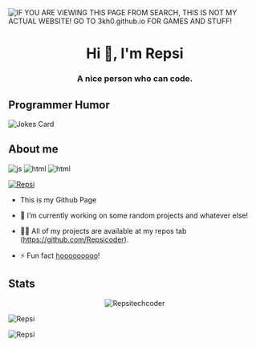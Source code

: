 <img alt="IF YOU ARE VIEWING THIS PAGE FROM SEARCH, THIS IS NOT MY ACTUAL WEBSITE! GO TO 3kh0.github.io FOR GAMES AND STUFF!" src="https://readme-typing-svg.herokuapp.com?vCenter=true&lines=Hello!+I+am+Repsi!;I+am+a+Coder;+Don't+block+my+repositories.;">
<h1 align="center">Hi 👋, I'm Repsi</h1>
<h3 align="center">A nice person who can code.</h3>
<h2>Programmer Humor</h2>
<img src="https://readme-jokes.vercel.app/api" alt="Jokes Card" />
<h2>About me</h2>
<p align="left"> 

  <img src="https://img.shields.io/badge/Knows a bit of-JavaScript-blue/?logo=javascript&logoColor=warning&color=yellow" alt="js">
  <img src="https://img.shields.io/badge/Knows a bit of -HTML-blue/?logo=html5&logoColor=warning&color=orange" alt="html">
  <img src="https://img.shields.io/badge/Knows-Python-blue,yellow/?logo=Python&logoColor=warning&color=blue,yellow" alt="html">


<!-- <p align="left"> <a href="https://github.com/ryo-ma/github-profile-trophy"><img src="https://github-profile-trophy.vercel.app/?username=Repsitechcoder&no-frame=trueno-bg=true" alt="Repsi" /></a> </p> -->

<p align="left"> <a href="https://github.com/ryo-ma/github-profile-trophy"><img src="https://github-profile-trophy.vercel.app/?username=Repsitechcoder&no-frame=trueno-bg=true&theme=matrix" alt="Repsi" /></a> </p>

<!-- [![trophy](https://github-profile-trophy.vercel.app/?username=ryo-ma&theme=onedark)](https://github.com/ryo-ma/github-profile-trophy) -->


- This is my Github Page


- 🔭 I’m currently working on some random projects and whatever else!


- 👨‍💻 All of my projects are available at my repos tab (https://github.com/Repsicoder).


- ⚡ Fun fact [hooooooooo](https://hooooooooo.com/)!


<h2 align="left">Stats</h2>

<p align="center"><img src="https://github-readme-stats.vercel.app/api?username=Repsitechcoder&show_icons=true&theme=dark&locale=en" alt="Repsitechcoder" /> 

<p><img  src="https://github-readme-stats.vercel.app/api/top-langs?username=Repsitechcoder&show_icons=true&theme=dark&locale=en&langs_count=10&layout=compact" alt="Repsi" /></p>
<p><img src="https://github-readme-streak-stats.herokuapp.com/?user=Repsitechcoder&theme=dark" alt="Repsi" /></p><br>
  </html>
  
<!-- ![github contribution grid snake animation](https://raw.githubusercontent.com/Repsitechcoder/Repsitechcoder/output/github-contribution-grid-snake-dark.svg#gh-dark-mode-only)![github contribution grid snake animation](https://raw.githubusercontent.com/Repsitechcoder/Repsitechcoder/output/github-contribution-grid-snake.svg#gh-light-mode-only) -->


</html>

